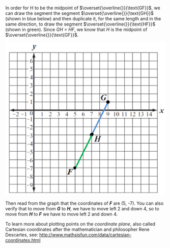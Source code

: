 In order for H to be the midpoint of
$\overset{\overline{}}{\text{GF}}$, we can draw the segment the segment
$\overset{\overline{}}{\text{GH}}$ (shown in blue below) and then
duplicate it, for the same length and in the same direction, to draw the
segment $\overset{\overline{}}{\text{HF}}$ (shown in green). Since *GH =
HF*, we know that *H* is the midpoint of
$\overset{\overline{}}{\text{GF}}$.

![](MA-2015-06-32.png)

Then read from the graph that the coordinates of ***F*** are (5, -7).
You can also verify that to move from ***G*** to ***H***, we have to
move left 2 and down 4, so to move from ***H*** to ***F*** we have to
move left 2 and down 4.

To learn more about plotting points on the *coordinate plane*, also
called Cartesian coordinates after the mathematician and philosopher
Rene Descartes, see:
<http://www.mathsisfun.com/data/cartesian-coordinates.html>
